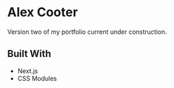 # Alex Cooter

Version two of my portfolio current under construction.

## Built With

* Next.js
* CSS Modules